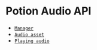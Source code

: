 # Potion Audio API

- [`Manager`](/docs/manager.md)
- [`Audio asset`](/docs/audio-asset.md)
- [`Playing audio`](/docs/playing-audio.md)
